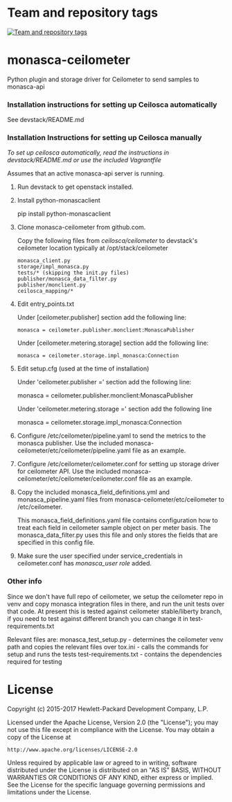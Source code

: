 Team and repository tags
========================

[![Team and repository tags](http://governance.openstack.org/badges/monasca-ceilometer.svg)](http://governance.openstack.org/reference/tags/index.html)

<!-- Change things from this point on -->

monasca-ceilometer
========

Python plugin and storage driver for Ceilometer to send samples to monasca-api

### Installation instructions for setting up Ceilosca automatically

See devstack/README.md

### Installation Instructions for setting up Ceilosca manually

*To set up ceilosca automatically, read the instructions in devstack/README.md or use the included Vagrantfile*

Assumes that an active monasca-api server is running.

1.  Run devstack to get openstack installed.

2.  Install python-monascaclient

      pip install python-monascaclient

3.  Clone monasca-ceilometer from github.com.

      Copy the following files from *ceilosca/ceilometer* to devstack's ceilometer location typically at /opt/stack/ceilometer

        monasca_client.py
        storage/impl_monasca.py
        tests/* (skipping the init.py files)
        publisher/monasca_data_filter.py
        publisher/monclient.py
        ceilosca_mapping/*

4.  Edit entry_points.txt

      Under [ceilometer.publisher] section add the following line:

        monasca = ceilometer.publisher.monclient:MonascaPublisher

      Under [ceilometer.metering.storage] section add the following line:

        monasca = ceilometer.storage.impl_monasca:Connection

5.  Edit setup.cfg (used at the time of installation)

      Under 'ceilometer.publisher =' section add the following line:

      monasca = ceilometer.publisher.monclient:MonascaPublisher

      Under 'ceilometer.metering.storage =' section add the following line

      monasca = ceilometer.storage.impl_monasca:Connection

6.  Configure /etc/ceilometer/pipeline.yaml to send the metrics to the monasca publisher.
    Use the included monasca-ceilometer/etc/ceilometer/pipeline.yaml file as an example.

7.  Configure /etc/ceilometer/ceilometer.conf for setting up storage driver for ceilometer API. 
    Use the included monasca-ceilometer/etc/ceilometer/ceilometer.conf file as an example.

8.  Copy the included monasca_field_definitions.yml and monasca_pipeline.yaml files from monasca-ceilometer/etc/ceilometer to /etc/ceilometer.

    This monasca_field_definitions.yaml file contains configuration how to treat each field in ceilometer sample object on per meter basis.
    The monasca_data_filter.py uses this file and only stores the fields that are specified in this config file.

9.  Make sure the user specified under service_credentials in ceilometer.conf has *monasca_user role* added.

### Other info

Since we don't have full repo of ceilometer, we setup the ceilometer repo in venv and copy monasca integration files in there,
and run the unit tests over that code. At present this is tested against ceilometer stable/liberty branch, if you need to test
against different branch you can change it in test-requirements.txt

Relevant files are:
monasca_test_setup.py - determines the ceilometer venv path and copies the relevant files over
tox.ini - calls the commands for setup and runs the tests
test-requirements.txt - contains the dependencies required for testing

# License

Copyright (c) 2015-2017 Hewlett-Packard Development Company, L.P.

Licensed under the Apache License, Version 2.0 (the "License");
you may not use this file except in compliance with the License.
You may obtain a copy of the License at

    http://www.apache.org/licenses/LICENSE-2.0

Unless required by applicable law or agreed to in writing, software
distributed under the License is distributed on an "AS IS" BASIS,
WITHOUT WARRANTIES OR CONDITIONS OF ANY KIND, either express or
implied.
See the License for the specific language governing permissions and
limitations under the License.

